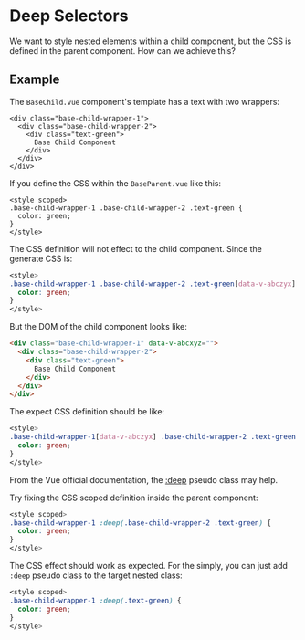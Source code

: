 # Deep Selectors
We want to style nested elements within a child component, but the CSS is defined in the parent component. How can we achieve this?

## Example
The `BaseChild.vue` component's template has a text with two wrappers:
```VueJS
<div class="base-child-wrapper-1">
  <div class="base-child-wrapper-2">
    <div class="text-green">
      Base Child Component
    </div>
  </div>
</div>
```
If you define the CSS within the `BaseParent.vue` like this:
```VueJS
<style scoped>
.base-child-wrapper-1 .base-child-wrapper-2 .text-green {
  color: green;
}
</style>
```
The CSS definition will not effect to the child component. Since the generate CSS is:
```CSS
<style>
.base-child-wrapper-1 .base-child-wrapper-2 .text-green[data-v-abczyx] {
  color: green;
}
</style>
```
But the DOM of the child component looks like:
```HTML
<div class="base-child-wrapper-1" data-v-abcxyz="">
  <div class="base-child-wrapper-2">
    <div class="text-green">
      Base Child Component
    </div>
  </div>
</div>
```
The expect CSS definition should be like:
```CSS
<style>
.base-child-wrapper-1[data-v-abczyx] .base-child-wrapper-2 .text-green {
  color: green;
}
</style>
```
From the Vue official documentation, the [:deep](https://vuejs.org/api/sfc-css-features.html#deep-selectors) pseudo class may help.

Try fixing the CSS scoped definition inside the parent component:
```CSS
<style scoped>
.base-child-wrapper-1 :deep(.base-child-wrapper-2 .text-green) {
  color: green;
}
</style>
```
The CSS effect should work as expected. For the simply, you can just add `:deep` pseudo class to the target
nested class:

```CSS
<style scoped>
.base-child-wrapper-1 :deep(.text-green) {
  color: green;
}
</style>
```
